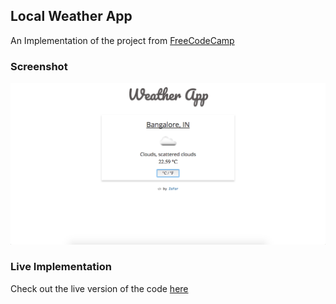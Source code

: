 ## Local Weather App
An Implementation of the project from [FreeCodeCamp](https://www.freecodecamp.org/challenges/show-the-local-weather)

### Screenshot
![ScreenShot of the Local Weather App](/assets/Screenshot.png)

### Live Implementation
Check out the live version of the code [here](https://local-weather-app-zafar.surge.sh/)
